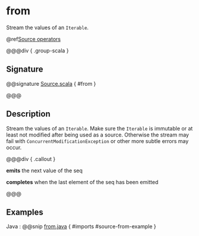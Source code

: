 # from

Stream the values of an `Iterable`.

@ref[Source operators](../index.md#source-operators)


@@@div { .group-scala }

## Signature

@@signature [Source.scala](/akka-stream/src/main/scala/akka/stream/javadsl/Source.scala) { #from }

@@@

## Description

Stream the values of an `Iterable`. Make sure the `Iterable` is immutable or at least not modified after being used
as a source. Otherwise the stream may fail with `ConcurrentModificationException` or other more subtle errors may occur.

@@@div { .callout }

**emits** the next value of the seq

**completes** when the last element of the seq has been emitted

@@@


## Examples

Java
:  @@snip [from.java](/akka-docs/src/test/java/jdocs/stream/operators/SourceDocExamples.java) { #imports #source-from-example }
